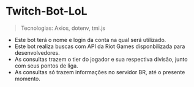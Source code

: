 # Twitch-Bot-LoL

> Tecnologias: Axios, dotenv, tmi.js

 + Este bot terá o nome e login da conta na qual será utilizado.
 + Este bot realiza buscas com API da Riot Games disponbilizada para desenvolvedores.
 + As consultas trazem o  tier do jogador e sua respectiva divisão, junto com seus pontos de liga.
 + As consultas só trazem informações no servidor BR, até o presente momento.
